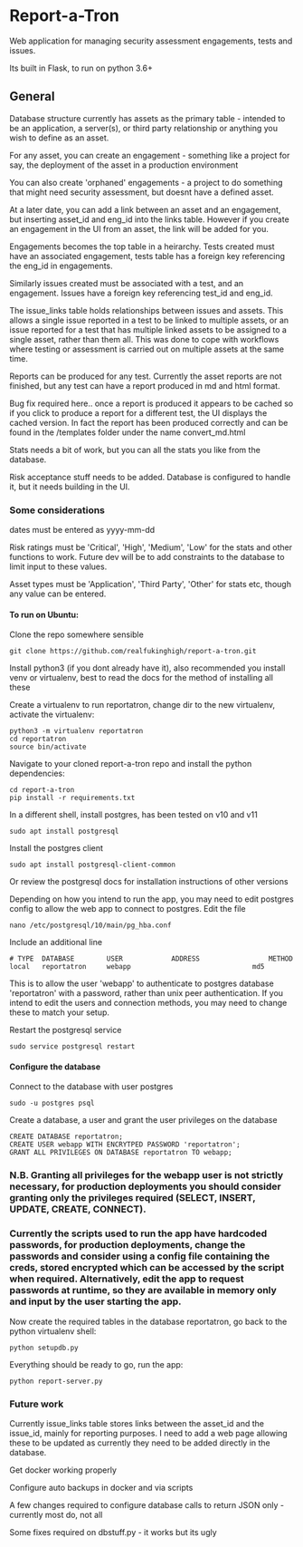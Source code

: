 # Report-a-Tron

Web application for managing security assessment engagements, tests and issues. 

Its built in Flask, to run on python 3.6+

## General 

Database structure currently has assets as the primary table - intended to be an application, a server(s), or third party relationship or anything you wish to define as an asset.

For any asset, you can create an engagement - something like a project for say, the deployment of the asset in a production environment

You can also create 'orphaned' engagements - a project to do something that might need security assessment, but doesnt have a defined asset.

At a later date, you can add a link between an asset and an engagement, but inserting asset_id and eng_id into the links table. However if you create an engagement in the UI from an asset, the link will be added for you. 

Engagements becomes the top table in a heirarchy. Tests created must have an associated engagement, tests table has a foreign key referencing the eng_id in engagements. 

Similarly issues created must be associated with a test, and an engagement. Issues have a foreign key referencing test_id and eng_id. 

The issue_links table holds relationships between issues and assets. This allows a single issue reported in a test to be linked to multiple assets, or an issue reported for a test that has multiple linked assets to be assigned to a single asset, rather than them all. This was done to cope with workflows where testing or assessment is carried out on multiple assets at the same time. 

Reports can be produced for any test. Currently the asset reports are not finished, but any test can have a report produced in md and html format. 

Bug fix required here.. once a report is produced it appears to be cached so if you click to produce a report for a different test, the UI displays the cached version. In fact the report has been produced correctly and can be found in the /templates folder under the name convert_md.html

Stats needs a bit of work, but you can all the stats you like from the database. 

Risk acceptance stuff needs to be added. Database is configured to handle it, but it needs building in the UI. 

### Some considerations

dates must be entered as yyyy-mm-dd

Risk ratings must be 'Critical', 'High', 'Medium', 'Low' for the stats and other functions to work. Future dev will be to add constraints to the database to limit input to these values. 

Asset types must be 'Application', 'Third Party', 'Other' for stats etc, though any value can be entered. 

#### To run on Ubuntu: 

Clone the repo somewhere sensible
```
git clone https://github.com/realfukinghigh/report-a-tron.git
```
Install python3 (if you dont already have it), also recommended you install venv or virtualenv, best to read the docs for the method of installing all these

Create a virtualenv to run reportatron, change dir to the new virtualenv, activate the virtualenv:
```
python3 -m virtualenv reportatron
cd reportatron
source bin/activate
```
Navigate to your cloned report-a-tron repo and install the python dependencies:
```
cd report-a-tron
pip install -r requirements.txt
```

In a different shell, install postgres, has been tested on v10 and v11
```
sudo apt install postgresql
```
Install the postgres client
```
sudo apt install postgresql-client-common
```
Or review the postgresql docs for installation instructions of other versions

Depending on how you intend to run the app, you may need to edit postgres config to allow the web app to connect to postgres. 
Edit the file
```
nano /etc/postgresql/10/main/pg_hba.conf
```
Include an additional line 
```
# TYPE  DATABASE        USER            ADDRESS                 METHOD
local   reportatron     webapp                         		md5
```
This is to allow the user 'webapp' to authenticate to postgres database 'reportatron' with a password, rather than unix peer authentication. 
If you intend to edit the users and connection methods, you may need to change these to match your setup.

Restart the postgresql service
```
sudo service postgresql restart
```

#### Configure the database

Connect to the database with user postgres
```
sudo -u postgres psql
```
Create a database, a user and grant the user privileges on the database
```
CREATE DATABASE reportatron;
CREATE USER webapp WITH ENCRYTPED PASSWORD 'reportatron';
GRANT ALL PRIVILEGES ON DATABASE reportatron TO webapp;
```
### N.B. Granting all privileges for the webapp user is not strictly necessary, for production deployments you should consider granting only the privileges required (SELECT, INSERT, UPDATE, CREATE, CONNECT). 
### Currently the scripts used to run the app have hardcoded passwords, for production deployments, change the passwords and consider using a config file containing the creds, stored encrypted which can be accessed by the script when required. Alternatively, edit the app to request passwords at runtime, so they are available in memory only and input by the user starting the app. 

Now create the required tables in the database reportatron, go back to the python virtualenv shell:
```
python setupdb.py
```
Everything should be ready to go, run the app: 
```
python report-server.py
```

### Future work
Currently issue_links table stores links between the asset_id and the issue_id, mainly for reporting purposes. I need to add a web page allowing these to be updated as currently they need to be added directly in the database.

Get docker working properly

Configure auto backups in docker and via scripts

A few changes required to configure database calls to return JSON only - currently most do, not all

Some fixes required on dbstuff.py - it works but its ugly




